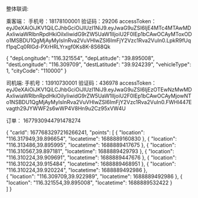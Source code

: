 整体联调:

乘客端：
手机号：18178100001
验证码：29206
accessToken：eyJ0eXAiOiJKV1QiLCJhbGciOiJIUzI1NiJ9.eyJwaG9uZSI6IjE4MTc4MTAwMDAxIiwiaWRlbnRpdHkiOiIxIiwidG9rZW5UaW1lIjoiU2F0IEp1bCAwOCAyMToxODo1MSBDU1QgMjAyMyIsInRva2VuVHlwZSI6ImFjY2Vzc1Rva2VuIn0.LpkR9fUqf1pqCq0RlGd-PXrHRLYrxgf0Ks8K-8S68Qk

{
    "depLongitude": "116.321554",
    "depLatitude": "39.895008",
    "destLongitude": "116.309709",
    "destLatitude": "39.924239",
    "vehicleType": 1,
    "cityCode": "110000"
}

司机端:
手机号：13910730001
验证码：436978
accessToken：eyJ0eXAiOiJKV1QiLCJhbGciOiJIUzI1NiJ9.eyJwaG9uZSI6IjEzOTEwNzMwMDAxIiwiaWRlbnRpdHkiOiIyIiwidG9rZW5UaW1lIjoiU2F0IEp1bCAwOCAyMjowNTo1NSBDU1QgMjAyMyIsInRva2VuVHlwZSI6ImFjY2Vzc1Rva2VuIn0.FWHl447Evagth29JYWWF2s6wWP4V8Hn9u2Cz95xVW4U

订单：
1677930944791478274


{
    "carId": 1677683297216266241,
    "points": [
        {
            "location": "116.317949,39.896654",
            "locatetime": 1688889160830
        },
        {
            "location": "116.313486,39.895995",
            "locatetime": 1688889417675
        },
        {
            "location": "116.310567,39.897181",
            "locatetime": 1688889429793
        },
        {
            "location": "116.310224,39.909691",
            "locatetime": 1688889447676
        }, 
        {
            "location": "116.310224,39.915484",
            "locatetime": 1688889468951
        },
        {
            "location": "116.310224,39.920224",
            "locatetime": 1688889492986
        },  
        {
             "location": "116.309709,39.922989",
             "locatetime": 1688889492986
         },
         {
             "location": "116.321554,39.895008",
             "locatetime": 1688889532422
         }                 
    ]
}





